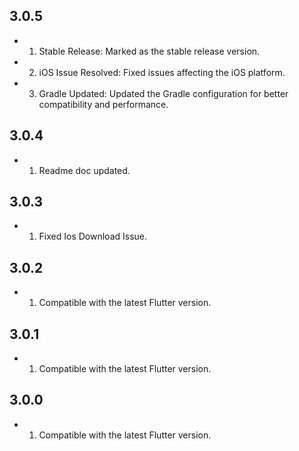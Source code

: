 ## 3.0.5
- 1. Stable Release: Marked as the stable release version.
- 2. iOS Issue Resolved: Fixed issues affecting the iOS platform.
- 3. Gradle Updated: Updated the Gradle configuration for better compatibility and performance.
## 3.0.4
- 1. Readme doc updated.
## 3.0.3
- 1. Fixed Ios Download Issue.
## 3.0.2
- 1. Compatible with the latest Flutter version. 
## 3.0.1
- 1. Compatible with the latest Flutter version.
## 3.0.0
- 1. Compatible with the latest Flutter version.